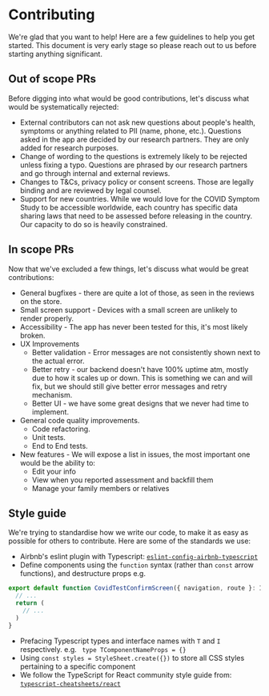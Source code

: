 # Contributing

We're glad that you want to help! Here are a few guidelines to help you get started. This document is very early stage so please reach out to us before starting anything significant.

## Out of scope PRs

Before digging into what would be good contributions, let's discuss what would be systematically rejected:

- External contributors can not ask new questions about people's health, symptoms or anything related to PII (name, phone, etc.). Questions asked in the app are decided by our research partners. They are only added for research purposes.
- Change of wording to the questions is extremely likely to be rejected unless fixing a typo. Questions are phrased by our research partners and go through internal and external reviews.
- Changes to T&Cs, privacy policy or consent screens. Those are legally binding and are reviewed by legal counsel.
- Support for new countries. While we would love for the COVID Symptom Study to be accessible worldwide, each country has specific data sharing laws that need to be assessed before releasing in the country. Our capacity to do so is heavily constrained.

## In scope PRs

Now that we've excluded a few things, let's discuss what would be great contributions:

- General bugfixes - there are quite a lot of those, as seen in the reviews on the store.
- Small screen support - Devices with a small screen are unlikely to render properly.
- Accessibility - The app has never been tested for this, it's most likely broken.
- UX Improvements
  - Better validation - Error messages are not consistently shown next to the actual error.
  - Better retry - our backend doesn't have 100% uptime atm, mostly due to how it scales up or down. This is something we can and will fix, but we should still give better error messages and retry mechanism.
  - Better UI - we have some great designs that we never had time to implement.
- General code quality improvements.
  - Code refactoring.
  - Unit tests.
  - End to End tests.
- New features - We will expose a list in issues, the most important one would be the ability to:
  - Edit your info
  - View when you reported assessment and backfill them
  - Manage your family members or relatives

## Style guide

We're trying to standardise how we write our code, to make it as easy as possible for others to contribute. Here are some of the standards we use:

- Airbnb's eslint plugin with Typescript: [`eslint-config-airbnb-typescript`](https://github.com/iamturns/eslint-config-airbnb-typescript)
- Define components using the `function` syntax (rather than `const` arrow functions), and destructure props e.g.

```jsx
export default function CovidTestConfirmScreen({ navigation, route }: IProps) {
  // ...
  return (
    // ...
  )
}
```

- Prefacing Typescript types and interface names with `T` and `I` respectively. e.g. ` type TComponentNameProps = {}`
- Using `const styles = StyleSheet.create({})` to store all CSS styles pertaining to a specific component
- We follow the TypeScript for React community style guide from: [`typescript-cheatsheets/react`](https://github.com/typescript-cheatsheets/react)
